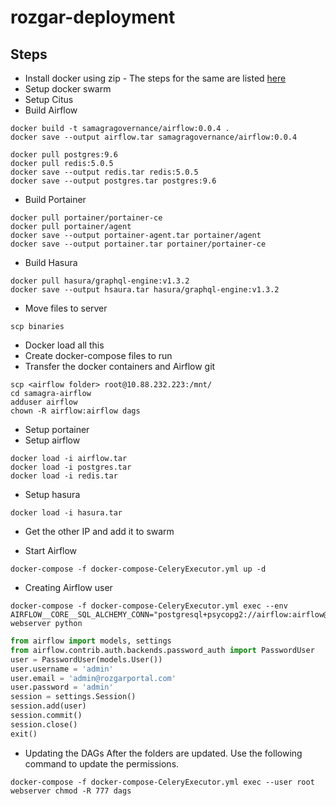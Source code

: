 # rozgar-deployment

## Steps
- Install docker using zip - The steps for the same are listed [here](https://docs.docker.com/engine/install/binaries/)
- Setup docker swarm
- Setup Citus
- Build Airflow
```shell
docker build -t samagragovernance/airflow:0.0.4 .
docker save --output airflow.tar samagragovernance/airflow:0.0.4

docker pull postgres:9.6
docker pull redis:5.0.5
docker save --output redis.tar redis:5.0.5
docker save --output postgres.tar postgres:9.6
```
- Build Portainer
```shell
docker pull portainer/portainer-ce
docker pull portainer/agent
docker save --output portainer-agent.tar portainer/agent
docker save --output portainer.tar portainer/portainer-ce
```

- Build Hasura
```shell
docker pull hasura/graphql-engine:v1.3.2
docker save --output hsaura.tar hasura/graphql-engine:v1.3.2
```
- Move files to server
```shell
scp binaries
```
- Docker load all this
- Create docker-compose files to run
- Transfer the docker containers and Airflow git
```shell
scp <airflow folder> root@10.88.232.223:/mnt/
cd samagra-airflow
adduser airflow
chown -R airflow:airflow dags
```
- Setup portainer
- Setup airflow
```shell
docker load -i airflow.tar
docker load -i postgres.tar
docker load -i redis.tar
```
- Setup hasura
```shell
docker load -i hasura.tar
```
- Get the other IP and add it to swarm

- Start Airflow
```
docker-compose -f docker-compose-CeleryExecutor.yml up -d
```

- Creating Airflow user

```shell
docker-compose -f docker-compose-CeleryExecutor.yml exec --env AIRFLOW__CORE__SQL_ALCHEMY_CONN="postgresql+psycopg2://airflow:airflow@postgres:5432/airflow" webserver python
```

```python
from airflow import models, settings
from airflow.contrib.auth.backends.password_auth import PasswordUser
user = PasswordUser(models.User())
user.username = 'admin'
user.email = 'admin@rozgarportal.com'
user.password = 'admin'
session = settings.Session()
session.add(user)
session.commit()
session.close()
exit()
```

- Updating the DAGs
After the folders are updated. Use the following command to update the permissions.

```shell
docker-compose -f docker-compose-CeleryExecutor.yml exec --user root webserver chmod -R 777 dags
```
